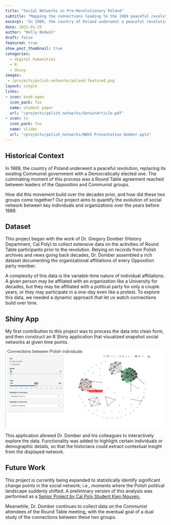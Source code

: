 ```yaml
---
title: "Social Networks in Pre-Revolutionary Poland"
subtitle: "Mapping the connections leading to the 1989 peaceful revolution."
excerpt: "In 1989, the country of Poland underwent a peaceful revolution, replacing its existing Communist government with a Democratically elected one.   This project is a statistical study of the social networks between key organizations and individuals in the years leading up to the revolution."
date: 2021-01-25
author: "Kelly Bodwin"
draft: false
featured: true
show_post_thumbnail: true
categories:
  - digital humanities
  - R
  - Shiny
images:
 - /projects/polish-networks/poland-featured.png
layout: single
links:
- icon: book-open
  icon_pack: fas
  name: student paper
  url: "/projects/polish_networks/SeniorArticle.pdf"
- icon: tv
  icon_pack: fas
  name: slides
  url: "/projects/polish_networks/NDH3 Presentation Domber.pptx"
---
```




## Historical Context

In 1989, the country of Poland underwent a peaceful revolution, replacing its existing Communist government with a Democratically elected one.  The culminating moment of this process was a Round Table agreement reached between leaders of the Opposition and Communist groups. 

How did this movement build over the decades prior, and how did these two groups come together?  Our project aims to quantify the evolution of social network between key individuals and organizations over the years before 1989.

## Dataset

This project began with the work of Dr. Gregory Domber (History Department, Cal Poly) to collect extensive data on the activities of Round Table participants prior to the revolution.  Relying on records from Polish archives and news going back decades, Dr. Domber assembled a rich dataset documenting the organizational affiliations of every Opposition party member.

A complexity of this data is the variable-time nature of individual affiliations.  A given person may be affliated with an organization like a University for decades, but they may be affiliated with a political party for only a couple years, or they may participate in a one-day even like a protest.  To explore this data, we needed a dynamic approach that let us watch connections build over time.

## Shiny App

My first contribution to this project was to process the data into clean form, and then construct an R Shiny application that visualized snapshot social networks at given time points.

![](Invid_Network_Screenshot.png)


This application allowed Dr. Domber and his colleagues to interactively explore the data.  Functionality was added to highlight certain individuals or demographic details, so that the historians could extract contextual insight from the displayed network.

## Future Work

This project is currently being expanded to statistically identify significant change points in the social network; i.e., moments where the Polish political landscape suddenly shifted.  A preliminary version of this analysis was performed as a [Senior Project by Cal Poly Student Kien Nguyen.](/projects/polish_networks/SeniorArticle.pdf)

Meanwhile, Dr. Domber continues to collect data on the Communist attendees of the Round Table meeting, with the eventual goal of a dual study of the connections between these two groups.







